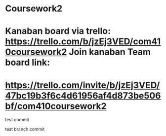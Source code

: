 # Coursework2
# Kanaban board via trello: https://trello.com/b/jzEj3VED/com410coursework2 Join kanaban Team board link: 
# https://trello.com/invite/b/jzEj3VED/47bc19b3f6c4d61956af4d873be506bf/com410coursework2


test commit

test branch commit

